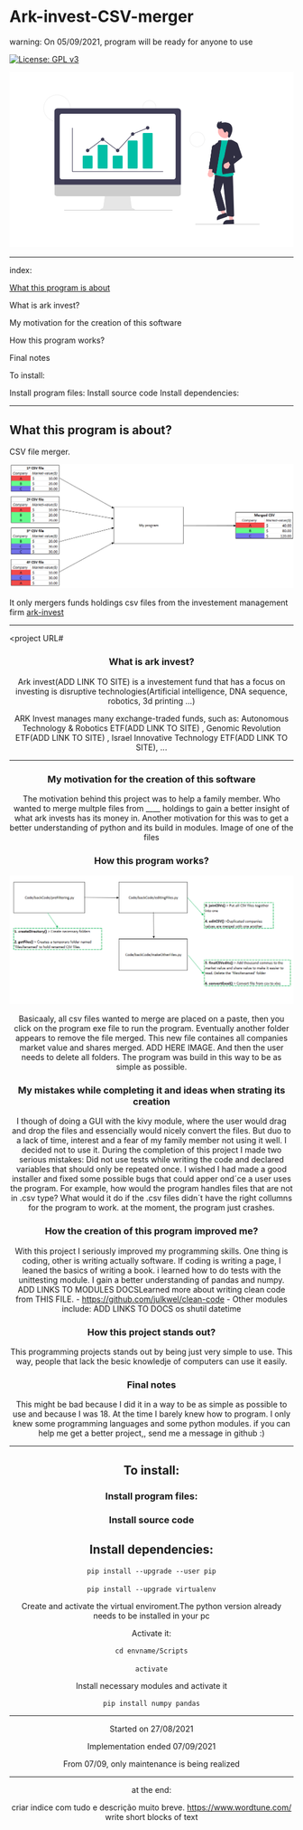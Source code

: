 # Ark-invest-CSV-merger

warning: On 05/09/2021, program will be ready for anyone to use

[![License: GPL v3](https://img.shields.io/badge/License-GPL%20v3-blue.svg)](https://www.gnu.org/licenses/gpl-3.0)

![finances image](https://github.com/tiagomonteiro0715/Ark-invest-CSV-merger/blob/main/docs-image.png)


-----

index:

[What this program is about](https://github.com/tiagomonteiro0715/Ark-invest-CSV-merger/main/README.md#What-this-program-is-about)

What is ark invest?

My motivation for the creation of this software

How this program works?

Final notes

To install:

Install program files:
Install source code
Install dependencies:

-----

## What this program is about?

CSV file merger. 

![Diagram explaning my program](https://github.com/tiagomonteiro0715/Ark-invest-CSV-merger/blob/main/diagram-explaining-program.png)

It only mergers funds holdings csv files from the investement management firm [ark-invest](https://ark-funds.com/)

-----

<project URL#<header name>
  
### What is ark invest?

Ark invest(ADD LINK TO SITE) is a investement fund that has a focus on investing is disruptive technologies(Artificial intelligence, DNA sequence, robotics, 3d printing ...)

ARK Invest manages many exchange-traded funds, such as: Autonomous Technology & Robotics ETF(ADD LINK TO SITE) , Genomic Revolution ETF(ADD LINK TO SITE) , Israel Innovative Technology ETF(ADD LINK TO SITE),  ...

-----

### My motivation for the creation of this software

The motivation behind this project was to help a family member. Who wanted to merge multple files from ____ holdings to gain a better insight of what ark invests has its money in. Another motivation for this was to get a better understanding of python and its build in modules. Image of one of the files

### How this program works?

![finances image](https://github.com/tiagomonteiro0715/Ark-invest-CSV-merger/blob/main/program%20diagram.png)

Basicaaly, all csv files wanted to merge are placed on a paste, then you click on the program exe file to run the program. Eventually another folder appears to remove the file merged. This new file containes all companies market value and shares merged. ADD HERE IMAGE.  And then the user needs to delete all folders. The program was build in this way to be as simple as possible. 

### My mistakes while completing it and ideas when strating its creation
I though of doing a GUI with the kivy module, where the user would drag and drop the files and essencially would nicely convert the files. But duo to a lack of time, interest and a fear of my family member not using it well. I decided not to use it. During the completion of this project I made two serious mistakes: Did not use tests while writing the code and declared variables that should only be repeated once. I wished I had made a good installer and fixed some possible bugs that could apper ond´ce a user uses the program. For example, how would the program handles files that are not in .csv type? What would it do if the .csv files didn´t have the right collumns for the program to work. at the moment, the program just  crashes.


### How the creation of this program improved me?
With this project I seriously improved my programming skills. One thing is coding, other is writing actually software. If coding is writing a page, I leaned the basics of writing a book. i learned how to do tests with the unittesting module. I gain a better understanding of pandas and numpy. ADD LINKS TO MODULES DOCSLearned more about writing clean code from THIS FILE. - https://github.com/julkwel/clean-code - 
Other modules include: ADD LINKS TO DOCS
os
shutil
datetime

### How this project stands out?

This programming projects stands out by being just very simple to use. This way, people that lack the besic knowledje of computers can use it easily.

### Final notes

This  might be bad because I did it in a way to be as simple as possible to use and because I was 18. At the time I barely knew how to program. I only knew some programming languages and some python modules. if you can help me get a better project,, send me a message in github :)


-----

## To install:

### Install program files:

### Install source code

## Install dependencies:

```
pip install --upgrade --user pip

pip install --upgrade virtualenv
```

Create and activate the virtual enviroment.The python version already needs to be installed in your pc

Activate it:

```
cd envname/Scripts

activate
```

Install necessary modules and activate it

```
pip install numpy pandas
```

-----

Started on 27/08/2021

Implementation ended 07/09/2021

From 07/09, only maintenance is being realized

-----

at the end:

criar indice com tudo e descrição muito breve.
https://www.wordtune.com/
write short blocks of text

<a name="What this program is about?"/>
